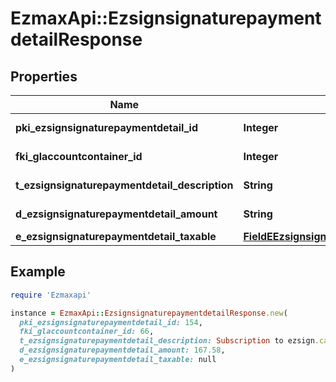 # EzmaxApi::EzsignsignaturepaymentdetailResponse

## Properties

| Name | Type | Description | Notes |
| ---- | ---- | ----------- | ----- |
| **pki_ezsignsignaturepaymentdetail_id** | **Integer** | The unique ID of the Ezsignsignaturepaymentdetail |  |
| **fki_glaccountcontainer_id** | **Integer** | The unique ID of the Glaccountcontainer | [optional] |
| **t_ezsignsignaturepaymentdetail_description** | **String** | A description for the Ezsignsignaturepaymentdetail. |  |
| **d_ezsignsignaturepaymentdetail_amount** | **String** | The amount of the for the Ezsignsignaturepaymentdetail |  |
| **e_ezsignsignaturepaymentdetail_taxable** | [**FieldEEzsignsignaturepaymentdetailTaxable**](FieldEEzsignsignaturepaymentdetailTaxable.md) |  |  |

## Example

```ruby
require 'Ezmaxapi'

instance = EzmaxApi::EzsignsignaturepaymentdetailResponse.new(
  pki_ezsignsignaturepaymentdetail_id: 154,
  fki_glaccountcontainer_id: 66,
  t_ezsignsignaturepaymentdetail_description: Subscription to ezsign.ca,
  d_ezsignsignaturepaymentdetail_amount: 167.58,
  e_ezsignsignaturepaymentdetail_taxable: null
)
```

